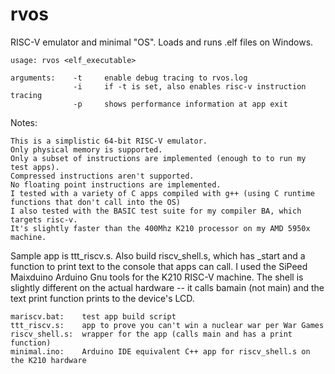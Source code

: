 # rvos
RISC-V emulator and minimal "OS". Loads and runs .elf files on Windows.

    usage: rvos <elf_executable>

    arguments:    -t     enable debug tracing to rvos.log
                  -i     if -t is set, also enables risc-v instruction tracing
                  -p     shows performance information at app exit

Notes:

    This is a simplistic 64-bit RISC-V emulator.
    Only physical memory is supported.
    Only a subset of instructions are implemented (enough to to run my test apps).
    Compressed instructions aren't supported.
    No floating point instructions are implemented.
    I tested with a variety of C apps compiled with g++ (using C runtime functions that don't call into the OS)
    I also tested with the BASIC test suite for my compiler BA, which targets risc-v.
    It's slightly faster than the 400Mhz K210 processor on my AMD 5950x machine.

Sample app is ttt_riscv.s. Also build riscv_shell.s, which has _start and a function to print text to the console
that apps can call. I used the SiPeed Maixduino Arduino Gnu tools for the K210 RISC-V machine. The shell is slightly
different on the actual hardware -- it calls bamain (not main) and the text print function prints to the device's LCD.

    mariscv.bat:    test app build script
    ttt_riscv.s:    app to prove you can't win a nuclear war per War Games
    riscv_shell.s:  wrapper for the app (calls main and has a print function)
    minimal.ino:    Arduino IDE equivalent C++ app for riscv_shell.s on the K210 hardware
    
